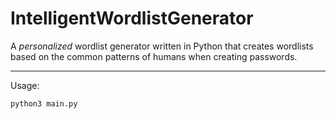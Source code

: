 # IntelligentWordlistGenerator
A *personalized* wordlist generator written in Python that creates wordlists based on the common patterns of humans when creating passwords. 


---
Usage:

`python3 main.py`
